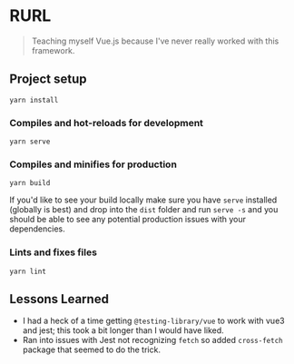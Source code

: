 # RURL

> Teaching myself Vue.js because I've never really worked with this framework.

## Project setup
```
yarn install
```

### Compiles and hot-reloads for development
```
yarn serve
```

### Compiles and minifies for production
```
yarn build
```
If you'd like to see your build locally make sure you have `serve` installed (globally is best) and drop into the `dist` folder and run `serve -s` and you should be able to see any potential production issues with your dependencies.

### Lints and fixes files
```
yarn lint
```

## Lessons Learned
- I had a heck of a time getting `@testing-library/vue` to work with vue3 and jest; this took a bit longer than I would have liked.
- Ran into issues with Jest not recognizing `fetch` so added `cross-fetch` package that seemed to do the trick.
